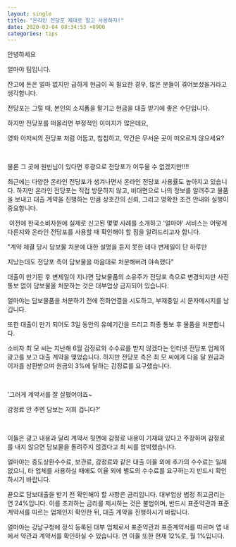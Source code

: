```yaml
---
layout: single
title: "온라인 전당포 제대로 알고 사용하자!"
date: 2020-03-04 08:34:53 +0900
categories: tips
---
```

안녕하세요

얼마야 팀입니다. 


잔고에 돈은 얼마 없지만 급하게 현금이 꼭 필요한 경우, 많은 분들이 겪어보셨을거라고 생각합니다.

전당포는 그럴 때, 본인의 소지품을 맡기고 현금을 대출 받기에 좋은 수단입니다. 


하지만 전당포를 떠올리면 부정적인 이미지가 많은데요, 

영화 아저씨의 전당포 처럼 어둡고, 침침하고, 약간은 무서운 곳이 떠오르지 않으세요? 

​
​

물론 그 곳에 원빈님이 있다면 후광으로 전당포가 어두울 수 없겠지만!!!!



최근에는 다양한 온라인 전당포가 생겨나면서 온라인 전당포 사용률도 높아지고 있습니다. 하지만 온라인 전당포는 직접 방문하지 않고, 비대면으로 나의 정보를 알려주고 물품을 보내고 대출 계약을 진행하는 만큼 상호간의 신뢰, 그리고 명확한 조건 안내와 실행이 중요합니다. 

​
이전에 한국소비자원에 실제로 신고된 몇몇 사례를 소개하고 '얼마야' 서비스는 어떻게 다른지와 온라인 전당포를 사용할 때 확인해야 할 점을 알려드리고자 합니다. 

 

"계약 체결 당시 담보물 처분에 대한 설명을 듣지 못한 데다 변제일이 단 하루만 

지났는데도 전당포 측이 담보물을 마음대로 처분해버려 야속했다"


대출이 만기된 후 변제일이 지나면 담보물품의 소유주가 전당포 측으로 변경되지만 사전통보 없이 담보물울 처분하는 것은 대부업상 금지되어 있습니다. 

얼마야는 담보물품을 처분하기 전에 전화연결을 시도하고, 부재중일 시 문자메시지를 남깁니다. 

또한 대출이 만기 되어도 3일 동안의 유예기간을 드리고 최종 통보 후 물품을 처분합니다. 

소비자 최 모 씨는 지난해 6월 감정료와 수수료를 받지 않겠다는 인터넷 전당포 업체의 광고를 보고 대출 계약을 맺었습니다. 하지만 전당포 측은 최 모 씨에게 다음 달 원금과 이자를 상환받으며 원금의 3%에 달하는 감정료를 요구했습니다. 

​


'그러게 계약서를 잘 살폈어야죠~

감정료 안 주면 담보는 저희 겁니다?'

​

이들은 광고 내용과 달리 계약서 뒷면에 감정료 내용이 기재돼 있다고 주장하며 감정료를 내지 않으면 담보물을 돌려주지 않겠다고 최 씨를 압박했습니다. 



얼마야는 중도상환수수료, 보관료, 감정료와 같은 대출 이율 외에 추가의 수수료는 일체 없으니, 타 업체를 사용하실 때에도 이율 외에 별도의 수수료를 요구하는지 반드시 확인하시기 바랍니다. 

끝으로 담보대출을 받기 전 확인해야 할 사항은 금리입니다. 대부업상 법정 최고금리는 연 24%입니다. 이를 초과하는 금리를 제시하는 것은 불법이며,  반드시 표준약관과 표준계약서를 따르는 업체인지 확인한 뒤, 대출 계약을 진행하시기 바랍니다. 

얼마야는 강남구청에 정식 등록된 대부 업체로서 표준약관과 표준계약서를 따르며 앱 내에서 약관과 계약서를 확인하실 수 있습니다. 연 이율 또한 현재 12%로, 월 1%입니다.  
